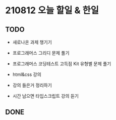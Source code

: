 # 210812 오늘 할일 & 한일

## TODO
- 새로나온 과제 챙기기

- 프로그래머스 그리디 문제 풀기

- 프로그래머스 코딩테스트 고득점 Kit 유형별 문제 풀기

- html&css 강의

- 강의 들은거 정리하기

- 시간 남으면 타입스크립트 강의 듣기

## DONE
